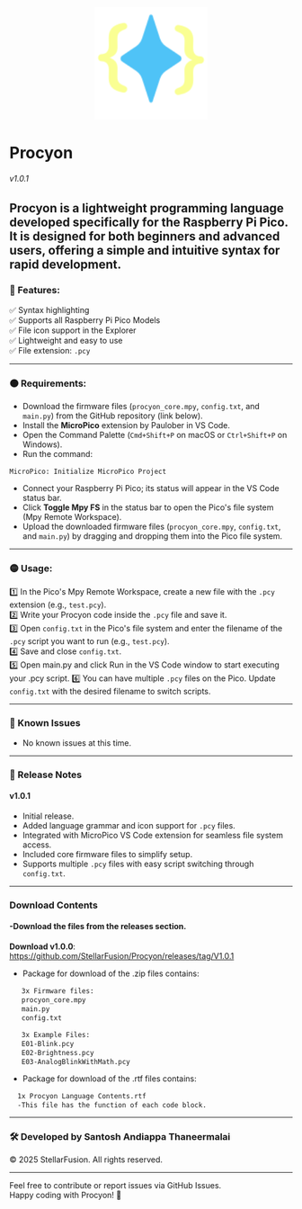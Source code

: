<p align="center">
  <img src="Procyon.svg" width="200" alt="Procyon Logo"/>
</p>

# Procyon  
###### v1.0.1 

Procyon is a lightweight programming language developed specifically for the Raspberry Pi Pico. It is designed for both beginners and advanced users, offering a simple and intuitive syntax for rapid development.
---

### 🌟 Features:

✅ Syntax highlighting  
✅ Supports all Raspberry Pi Pico Models  
✅ File icon support in the Explorer  
✅ Lightweight and easy to use  
✅ File extension: `.pcy`

---

### 🟠 Requirements:

- Download the firmware files (`procyon_core.mpy`, `config.txt`, and `main.py`) from the GitHub repository (link below).  
- Install the **MicroPico** extension by Paulober in VS Code.  
- Open the Command Palette (`Cmd+Shift+P` on macOS or `Ctrl+Shift+P` on Windows).  
- Run the command:

~~~
MicroPico: Initialize MicroPico Project
~~~

- Connect your Raspberry Pi Pico; its status will appear in the VS Code status bar.  
- Click **Toggle Mpy FS** in the status bar to open the Pico's file system (Mpy Remote Workspace).  
- Upload the downloaded firmware files (`procyon_core.mpy`, `config.txt`, and `main.py`) by dragging and dropping them into the Pico file system.

---

### 🟡 Usage:

1️⃣ In the Pico's Mpy Remote Workspace, create a new file with the `.pcy` extension (e.g., `test.pcy`).  
2️⃣ Write your Procyon code inside the `.pcy` file and save it.  
3️⃣ Open `config.txt` in the Pico's file system and enter the filename of the `.pcy` script you want to run (e.g., `test.pcy`).  
4️⃣ Save and close `config.txt`.  
5️⃣ Open main.py and click Run in the VS Code window to start executing your .pcy script.
6️⃣ You can have multiple `.pcy` files on the Pico. Update `config.txt` with the desired filename to switch scripts.

---

### 📌 Known Issues

- No known issues at this time.

---

### 📝 Release Notes

#### v1.0.1
- Initial release.  
- Added language grammar and icon support for `.pcy` files.  
- Integrated with MicroPico VS Code extension for seamless file system access.  
- Included core firmware files to simplify setup.  
- Supports multiple `.pcy` files with easy script switching through `config.txt`.
---
### Download Contents
#### -Download the files from the releases section.
**Download v1.0.0**: https://github.com/StellarFusion/Procyon/releases/tag/V1.0.1
- Package for download of the .zip files contains:
~~~
   3x Firmware files:
   procyon_core.mpy
   main.py
   config.txt
~~~
~~~
   3x Example Files:
   E01-Blink.pcy
   E02-Brightness.pcy
   E03-AnalogBlinkWithMath.pcy
~~~
- Package for download of the .rtf files contains:
~~~
  1x Procyon Language Contents.rtf
  -This file has the function of each code block.
~~~
---
### 🛠️ Developed by Santosh Andiappa Thaneermalai  
   © 2025 StellarFusion. All rights reserved.

-----
Feel free to contribute or report issues via GitHub Issues.  
Happy coding with Procyon! 🚀


